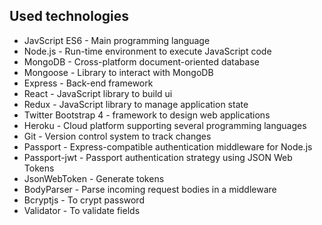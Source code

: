 ## Used technologies
 - JavScript ES6 - Main programming language
 - Node.js - Run-time environment to execute JavaScript code
 - MongoDB - Cross-platform document-oriented database
 - Mongoose - Library to interact with MongoDB
 - Express - Back-end framework
 - React - JavaScript library to build ui 
 - Redux - JavaScript library to manage application state
 - Twitter Bootstrap 4 - framework to design web applications
 - Heroku - Cloud platform supporting several programming languages
 - Git - Version control system to track changes
 - Passport - Express-compatible authentication middleware for Node.js
 - Passport-jwt - Passport authentication strategy using JSON Web Tokens
 - JsonWebToken - Generate tokens
 - BodyParser - Parse incoming request bodies in a middleware 
 - Bcryptjs - To crypt password
 - Validator - To validate fields

